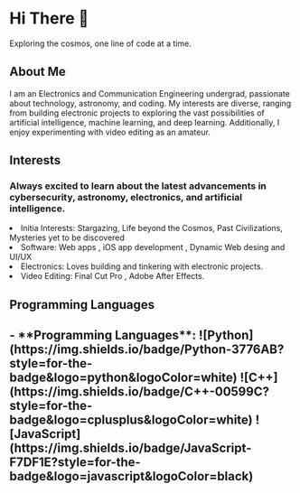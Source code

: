 # Hi There 👋
Exploring the cosmos, one line of code at a time.
<h2>About Me</h2>


I am an Electronics and Communication Engineering undergrad, passionate about technology, astronomy, and coding. My interests are diverse, ranging from building electronic projects to exploring the vast possibilities of artificial intelligence, machine learning, and deep learning. Additionally, I enjoy experimenting with video editing as an amateur.

<h2>Interests</h2>
<h3>Always excited to learn about the latest advancements in cybersecurity, astronomy, electronics, and artificial intelligence.</h3>
<li>Initia Interests: Stargazing, Life beyond the Cosmos, Past Civilizations, Mysteries yet to be discovered</li>
<li>Software: Web apps , iOS app development , Dynamic Web desing and UI/UX</li>
<li>Electronics: Loves building and tinkering with electronic projects.</li>
<li>Video Editing: Final Cut Pro , Adobe After Effects.</li>


<h2>Programming Languages<h2>
- **Programming Languages**:
  ![Python](https://img.shields.io/badge/Python-3776AB?style=for-the-badge&logo=python&logoColor=white)
  ![C++](https://img.shields.io/badge/C++-00599C?style=for-the-badge&logo=cplusplus&logoColor=white)
  ![JavaScript](https://img.shields.io/badge/JavaScript-F7DF1E?style=for-the-badge&logo=javascript&logoColor=black)
